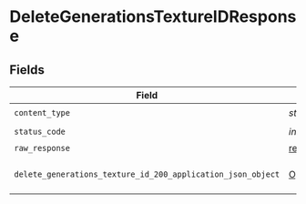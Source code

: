 # DeleteGenerationsTextureIDResponse


## Fields

| Field                                                                                                                             | Type                                                                                                                              | Required                                                                                                                          | Description                                                                                                                       |
| --------------------------------------------------------------------------------------------------------------------------------- | --------------------------------------------------------------------------------------------------------------------------------- | --------------------------------------------------------------------------------------------------------------------------------- | --------------------------------------------------------------------------------------------------------------------------------- |
| `content_type`                                                                                                                    | *str*                                                                                                                             | :heavy_check_mark:                                                                                                                | N/A                                                                                                                               |
| `status_code`                                                                                                                     | *int*                                                                                                                             | :heavy_check_mark:                                                                                                                | N/A                                                                                                                               |
| `raw_response`                                                                                                                    | [requests.Response](https://requests.readthedocs.io/en/latest/api/#requests.Response)                                             | :heavy_minus_sign:                                                                                                                | N/A                                                                                                                               |
| `delete_generations_texture_id_200_application_json_object`                                                                       | [Optional[DeleteGenerationsTextureID200ApplicationJSON]](../../models/operations/deletegenerationstextureid200applicationjson.md) | :heavy_minus_sign:                                                                                                                | Responses for DELETE /api/rest/v1/generations-texture/{id}                                                                        |